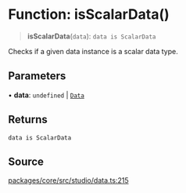 # Function: isScalarData()

> **isScalarData**(`data`): `data is ScalarData`

Checks if a given data instance is a scalar data type.

## Parameters

• **data**: `undefined` \| [`Data`](../type-aliases/Data.md)

## Returns

`data is ScalarData`

## Source

[packages/core/src/studio/data.ts:215](https://github.com/VictorS67/encre/blob/42c3bddca4be2d23ad959c1c99381eefbf43789c/packages/core/src/studio/data.ts#L215)
